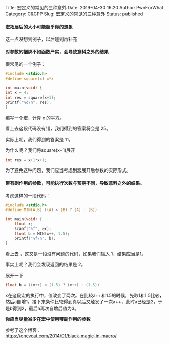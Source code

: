 Title: 宏定义的常见的三种意外
Date: 2019-04-30 16:20
Author: PwnForWhat
Category: C&amp;CPP
Slug: 宏定义的常见的三种意外
Status: published


#### 宏拓展后的大小可能超乎你的想象 


这一点没想到例子，以后碰到再补充

#### 对参数的捆绑不如函数严实，会导致意料之外的结果

很常见的一个例子：

``` c
#include <stdio.h>
#define square(x) x*x

int main(void) {
int x = 4;
int res = square(x+1);
printf("%d\n", res);
}
```

编写一个宏，计算 x 的平方。

看上去这段代码没有错，我们得到的答案将会是 25。

实际上呢，我们得到的答案是 11。

为什么呢？我们将square(x+1)展开

``` c
int res = x+1*x+1;
```

为了避免这种问题，我们应当考虑到宏展开后参数的实际形式。

#### 带有副作用的参数，可能执行次数与预期不同，导致意料之外的结果。

考虑这样的一段代码：

``` c
#include <stdio.h>
#define MIN(A,B) ((A) < (B) ? (A) : (B))

int main(void) {
    float x;
    scanf("%f", &x);
    float b = MIN(x++, 1.5);
    printf("%f\n", b);
}
```

看上去 ，这又是一段没有问题的代码，如果我们输入 1，结果应当是1。

事实上呢？我们会发现返回的结果是 2。

展开一下

``` c
float b = ((x++) < (1.5) ? (x++) : (1.5))
```

x在这段宏的执行中，值改变了两次。在比较a++和1.5的时候，先取1和1.5比较，然后a自增1。接下来条件比较得到真以后又触发了一次a++，此时a已经是2，于是b得到2，最后a再次自增后值为3。

**你应当尽量减少在宏中使用带副作用的参数**

参考了这个博客：  
<https://onevcat.com/2014/01/black-magic-in-macro/>